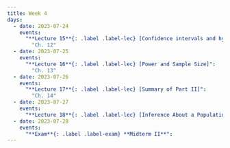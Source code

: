 ```yaml
---
title: Week 4
days:
  - date: 2023-07-24
    events:
      "**Lecture 15**{: .label .label-lec} [Confidence intervals and hypothesis testing]":
        "Ch. 12"
  - date: 2023-07-25
    events:
      "**Lecture 16**{: .label .label-lec} [Power and Sample Size]": 
        "Ch. 13"
  - date: 2023-07-26
    events:
      "**Lecture 17**{: .label .label-lec} [Summary of Part II]":
        "Ch. 14"
  - date: 2023-07-27
    events:
      "**Lecture 18**{: .label .label-lec} [Inference About a Population Mean (Z and T)]":
  - date: 2023-07-28
    events:
      "**Exam**{: .label .label-exam} **Midterm II**":
---
```

